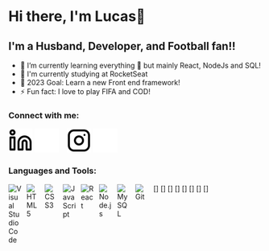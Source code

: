 # Hi there, I'm Lucas👋 


## I'm a Husband, Developer, and Football fan!!

- 🌱 I’m currently learning everything 🤣 but mainly React, NodeJs and SQL!
- 🔭 I'm currently studying at RocketSeat
- 🥅 2023 Goal: Learn a new Front end framework!
- ⚡ Fun fact: I love to play FIFA and COD!

### Connect with me:

[![website](./img/linkedin-light.svg)](https://linkedin.com/in/lucas-pedroso-c#gh-light-mode-only)
[![website](./img/linkedin-dark.svg)](https://linkedin.com/in/lucas-pedroso-c#gh-dark-mode-only)
&nbsp;&nbsp;
[![website](./img/instagram-light.svg)](https://instagram.com/lksoouza#gh-light-mode-only)
[![website](./img/instagram-dark.svg)](https://instagram.com/lksoouza#gh-dark-mode-only)

### Languages and Tools:

[<img align="left" alt="Visual Studio Code" width="26px" src="https://cdn.jsdelivr.net/gh/devicons/devicon/icons/vscode/vscode-original.svg" style="padding-right:10px;" />]
[<img align="left" alt="HTML5" width="26px" src="https://cdn.jsdelivr.net/gh/devicons/devicon/icons/html5/html5-original.svg" style="padding-right:10px;" />]
[<img align="left" alt="CSS3" width="26px" src="https://cdn.jsdelivr.net/gh/devicons/devicon/icons/css3/css3-original.svg" style="padding-right:10px;" />]
[<img align="left" alt="JavaScript" width="26px" src="https://cdn.jsdelivr.net/gh/devicons/devicon/icons/javascript/javascript-original.svg" style="padding-right:10px;" />]
[<img align="left" alt="React" width="26px" src="https://cdn.jsdelivr.net/gh/devicons/devicon/icons/react/react-original.svg" style="padding-right:10px;" />]
[<img align="left" alt="Node.js" width="26px" src="https://cdn.jsdelivr.net/gh/devicons/devicon/icons/nodejs/nodejs-original.svg" style="padding-right:10px;" />]
[<img align="left" alt="MySQL" width="26px" src="https://cdn.jsdelivr.net/gh/devicons/devicon/icons/mysql/mysql-original.svg" style="padding-right:10px;" />]
[<img align="left" alt="Git" width="26px" src="https://cdn.jsdelivr.net/gh/devicons/devicon/icons/git/git-original.svg" style="padding-right:10px;" />]

